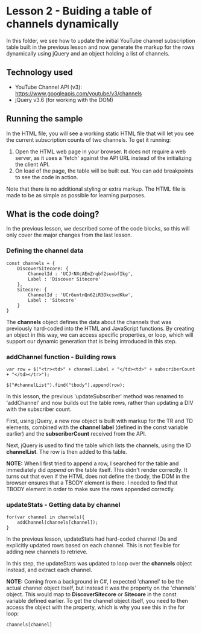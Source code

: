 # Lesson 2 - Buiding a table of channels dynamically

In this folder, we see how to update the initial YouTube channel subscription table built in the previous lesson and now generate the markup for the rows dynamically using jQuery and an object holding a list of channels.

## Technology used
- YouTube Channel API (v3): https://www.googleapis.com/youtube/v3/channels
- jQuery v3.6 (for working with the DOM)

## Running the sample
In the HTML file, you will see a working static HTML file that will let you see the current subscription counts of two channels. To get it running:

1. Open the HTML web page in your browser. It does not require a web server, as it uses a 'fetch' against the API URL instead of the initializing the client API.
2. On load of the page, the table will be built out. You can add breakpoints to see the code in action.

Note that there is no additional styling or extra markup. The HTML file is made to be as simple as possible for learning purposes.

## What is the code doing?
In the previous lesson, we described some of the code blocks, so this will only cover the major changes from the last lesson.

### Defining the channel data
	const channels = {
		DiscoverSitecore: {
			ChannelId : 'UCJrNXcAEmZrqbf2suxbfIkg',
			Label : 'Discover Sitecore'
		},
		Sitecore: {
			ChannelId : 'UCr6untnQn62iR3DkcswdKkw',
			Label : 'Sitecore'
		}
	}

The **channels** object defines the data about the channels that was previously hard-coded into the HTML and JavaScript functions. By creating an object in this way, we can access specific properties, or loop, which will support our dynamic generation that is being introduced in this step.

### addChannel function - Building rows
	var row = $("<tr><td>" + channel.Label + "</td><td>" + subscriberCount + "</td></tr>");

	$("#channelList").find("tbody").append(row);

In this lesson, the previous 'updateSubscriber' method was renamed to 'addChannel' and now builds out the table rows, rather than updating a DIV with the subscriber count.

First, using jQuery, a new row object is built with markup for the TR and TD elements, combined with the **channel label** (defined in the const variable earlier) and the **subscriberCount** received from the API.

Next, jQuery is used to find the table which lists the channels, using the ID **channelList**. The row is then added to this table.

**NOTE:** When I first tried to append a row, I searched for the table and immediately did *append* on the table itself. This didn't render correctly. It turns out that even if the HTML does not define the tbody, the DOM in the browser ensures that a TBODY element is there. I needed to find that TBODY element in order to make sure the rows appended correctly.

### updateStats - Getting data by channel
	for(var channel in channels){
		addChannel(channels[channel]);
	}

In the previous lesson, updateStats had hard-coded channel IDs and explicitly updated rows based on each channel. This is not flexible for adding new channels to retrieve.

In this step, the updateStats was updated to loop over the **channels** object instead, and extract each channel.

**NOTE:** Coming from a background in C#, I expected 'channel' to be the actual channel object itself, but instead it was the property on the 'channels' object. This would map to **DiscoverSitecore** or **Sitecore** in the const variable defined earlier.  To get the channel object itself, you need to then access the object with the property, which is why you see this in the for loop:

	channels[channel]